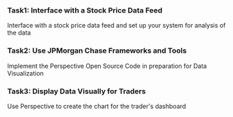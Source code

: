 ### Task1: Interface with a Stock Price Data Feed

Interface with a stock price data feed and set up your system for analysis of the data

### Task2: Use JPMorgan Chase Frameworks and Tools

Implement the Perspective Open Source Code in preparation for Data Visualization

### Task3: Display Data Visually for Traders

Use Perspective to create the chart for the trader's dashboard